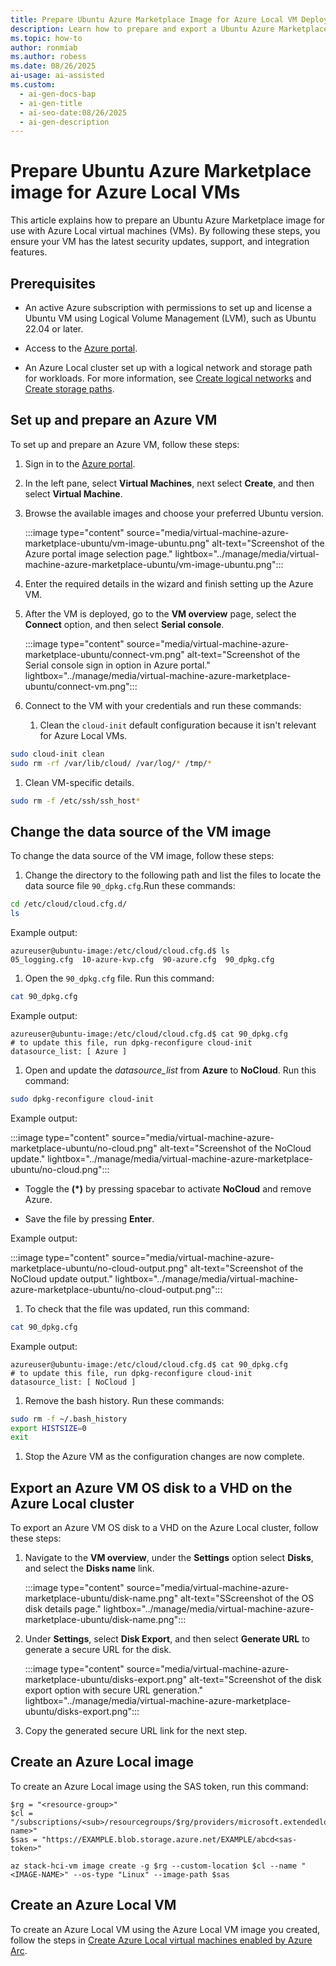 ```yaml
---
title: Prepare Ubuntu Azure Marketplace Image for Azure Local VM Deployment
description: Learn how to prepare and export a Ubuntu Azure Marketplace VM image for use with Azure Local clusters.
ms.topic: how-to
author: ronmiab
ms.author: robess
ms.date: 08/26/2025
ai-usage: ai-assisted
ms.custom:
  - ai-gen-docs-bap
  - ai-gen-title
  - ai-seo-date:08/26/2025
  - ai-gen-description
---
```


# Prepare Ubuntu Azure Marketplace image for Azure Local VMs

This article explains how to prepare an Ubuntu Azure Marketplace image for use with Azure Local virtual machines (VMs). By following these steps, you ensure your VM has the latest security updates, support, and integration features.

## Prerequisites

- An active Azure subscription with permissions to set up and license a Ubuntu VM using Logical Volume Management (LVM), such as Ubuntu 22.04 or later.

- Access to the [Azure portal](https://portal.azure.com).

- An Azure Local cluster set up with a logical network and storage path for workloads. For more information, see [Create logical networks](../manage/create-logical-networks.md) and [Create storage paths](../manage/create-storage-path.md).

## Set up and prepare an Azure VM

To set up and prepare an Azure VM, follow these steps:

1. Sign in to the [Azure portal](https://portal.azure.com).

1. In the left pane, select **Virtual Machines**, next select **Create**, and then select **Virtual Machine**.

1. Browse the available images and choose your preferred Ubuntu version.

   :::image type="content" source="media/virtual-machine-azure-marketplace-ubuntu/vm-image-ubuntu.png" alt-text="Screenshot of the Azure portal image selection page." lightbox="../manage/media/virtual-machine-azure-marketplace-ubuntu/vm-image-ubuntu.png":::

1. Enter the required details in the wizard and finish setting up the Azure VM.

1. After the VM is deployed, go to the **VM overview** page, select the **Connect** option, and then select **Serial console**.

   :::image type="content" source="media/virtual-machine-azure-marketplace-ubuntu/connect-vm.png" alt-text="Screenshot of the Serial console sign in option in Azure portal." lightbox="../manage/media/virtual-machine-azure-marketplace-ubuntu/connect-vm.png":::

1. Connect to the VM with your credentials and run these commands:

   1. Clean the `cloud-init` default configuration because it isn't relevant for Azure Local VMs.

```bash
sudo cloud-init clean
sudo rm -rf /var/lib/cloud/ /var/log/* /tmp/*
```

   1. Clean VM-specific details.

```bash
sudo rm -f /etc/ssh/ssh_host*
```

## Change the data source of the VM image

To change the data source of the VM image, follow these steps:

1. Change the directory to the following path and list the files to locate the data source file `90_dpkg.cfg`.Run these commands:

```bash
cd /etc/cloud/cloud.cfg.d/
ls
```

Example output:

```console
azureuser@ubuntu-image:/etc/cloud/cloud.cfg.d$ ls
05_logging.cfg  10-azure-kvp.cfg  90-azure.cfg  90_dpkg.cfg
```

1. Open the `90_dpkg.cfg` file. Run this command:

```bash
cat 90_dpkg.cfg
```

Example output:

```console
azureuser@ubuntu-image:/etc/cloud/cloud.cfg.d$ cat 90_dpkg.cfg
# to update this file, run dpkg-reconfigure cloud-init
datasource_list: [ Azure ]
```

1. Open and update the *datasource_list* from **Azure** to **NoCloud**. Run this command:

```bash
sudo dpkg-reconfigure cloud-init
```

Example output:

:::image type="content" source="media/virtual-machine-azure-marketplace-ubuntu/no-cloud.png" alt-text="Screenshot of the NoCloud update." lightbox="../manage/media/virtual-machine-azure-marketplace-ubuntu/no-cloud.png":::

- Toggle the **(*)** by pressing spacebar to activate **NoCloud** and remove Azure.

- Save the file by pressing **Enter**.

Example output:

:::image type="content" source="media/virtual-machine-azure-marketplace-ubuntu/no-cloud-output.png" alt-text="Screenshot of the NoCloud update output." lightbox="../manage/media/virtual-machine-azure-marketplace-ubuntu/no-cloud-output.png":::

1. To check that the file was updated, run this command:

```bash
cat 90_dpkg.cfg
```

Example output:

```console
azureuser@ubuntu-image:/etc/cloud/cloud.cfg.d$ cat 90_dpkg.cfg
# to update this file, run dpkg-reconfigure cloud-init
datasource_list: [ NoCloud ]
```

1. Remove the bash history. Run these commands:

```bash
sudo rm -f ~/.bash_history
export HISTSIZE=0
exit
```

1. Stop the Azure VM as the configuration changes are now complete.

## Export an Azure VM OS disk to a VHD on the Azure Local cluster

To export an Azure VM OS disk to a VHD on the Azure Local cluster, follow these steps:

1. Navigate to the **VM overview**, under the **Settings** option select **Disks**, and select the **Disks name** link.

   :::image type="content" source="media/virtual-machine-azure-marketplace-ubuntu/disk-name.png" alt-text="SScreenshot of the OS disk details page." lightbox="../manage/media/virtual-machine-azure-marketplace-ubuntu/disk-name.png":::

1. Under **Settings**, select **Disk Export**, and then select **Generate URL** to generate a secure URL for the disk.

   :::image type="content" source="media/virtual-machine-azure-marketplace-ubuntu/disks-export.png" alt-text="Screenshot of the disk export option with secure URL generation." lightbox="../manage/media/virtual-machine-azure-marketplace-ubuntu/disks-export.png":::

1. Copy the generated secure URL link for the next step.

## Create an Azure Local image

To create an Azure Local image using the SAS token, run this command:

```azurecli
$rg = "<resource-group>"
$cl = "/subscriptions/<sub>/resourcegroups/$rg/providers/microsoft.extendedlocation/customlocations/<customlocation-name>"
$sas = "https://EXAMPLE.blob.storage.azure.net/EXAMPLE/abcd<sas-token>"

az stack-hci-vm image create -g $rg --custom-location $cl --name "<IMAGE-NAME>" --os-type "Linux" --image-path $sas
```

## Create an Azure Local VM

To create an Azure Local VM using the Azure Local VM image you created, follow the steps in [Create Azure Local virtual machines enabled by Azure Arc](../manage/create-arc-virtual-machines.md).
